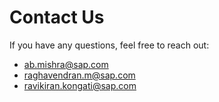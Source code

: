 # Contact Us

If you have any questions, feel free to reach out:

- [ab.mishra@sap.com](mailto:ab.mishra@sap.com)
- [raghavendran.m@sap.com](mailto:raghavendran.m@sap.com)
- [ravikiran.kongati@sap.com](mailto:ravikiran.kongati@sap.com)
